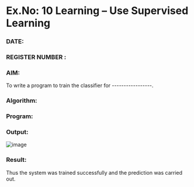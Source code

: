 # Ex.No: 10 Learning – Use Supervised Learning  
### DATE:                                                                            
### REGISTER NUMBER : 
### AIM: 
To write a program to train the classifier for -----------------.
###  Algorithm:

### Program:


### Output:
![image](https://github.com/user-attachments/assets/02e6a5ac-c44a-4eff-9984-ec8d18e695e8)


### Result:
Thus the system was trained successfully and the prediction was carried out.
